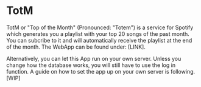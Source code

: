 # TotM 

TotM or "Top of the Month" (Pronounced: "Totem") is a service for Spotify which generates you a playlist with your top 20 songs of the past month. You can subcribe to it and will automatically receive the playlist at the end of the month. The WebApp can be found under: [LINK].

Alternatively, you can let this App run on your own server. Unless you change how the database works, you will still have to use the log in function. A guide on how to set the app up on your own server is following. [WIP]